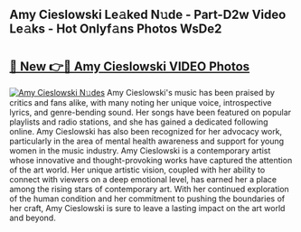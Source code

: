## Amy Cieslowski Le𝚊ked N𝚞de - Part-D2w Video Le𝚊ks - Hot Onlyf𝚊ns Photos WsDe2

# <h2><a href="http://ab17146.deff.icu/?id=Amy+Cieslowski">🔗 New 👉🔴 Amy Cieslowski VIDEO Photos</a></h2>

[![Amy Cieslowski N𝚞des](https://i.imgur.com/rIISA9y.gif)](http://ab17146.deff.icu/?id=Amy+Cieslowski)
Amy Cieslowski's music has been praised by critics and fans alike, with many noting her unique voice, introspective lyrics, and genre-bending sound. Her songs have been featured on popular playlists and radio stations, and she has gained a dedicated following online. Amy Cieslowski has also been recognized for her advocacy work, particularly in the area of mental health awareness and support for young women in the music industry. Amy Cieslowski is a contemporary artist whose innovative and thought-provoking works have captured the attention of the art world. Her unique artistic vision, coupled with her ability to connect with viewers on a deep emotional level, has earned her a place among the rising stars of contemporary art. With her continued exploration of the human condition and her commitment to pushing the boundaries of her craft, Amy Cieslowski is sure to leave a lasting impact on the art world and beyond.
